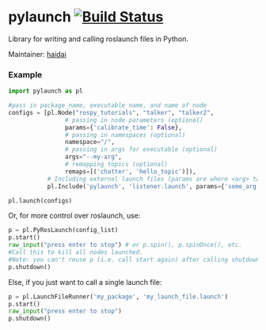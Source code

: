 # pylaunch [![Build Status](https://magnum.travis-ci.com/mayfieldrobotics/pylaunch.svg?token=qHBoPmgQbWPVxfoYZkz1&branch=master)](https://magnum.travis-ci.com/mayfieldrobotics/pylaunch)
Library for writing and calling roslaunch files in Python.

Maintainer: [haidai](https://github.com/haidai)

### Example
```python
import pylaunch as pl

#pass in package_name, executable name, and name of node
configs = [pl.Node("rospy_tutorials", "talker", "talker2",
                # passing in node parameters (optional)
                params={'calibrate_time': False},
                # passing in namespaces (optional)
                namespace="/",
                # passing in args for executable (optional)
                args="--my-arg",
                # remapping topics (optional)
                remaps=[('chatter', 'hello_topic')]),
           # Including external launch files (params are where <arg> tags used to go)
           pl.Include('pylaunch', 'listener.launch', params={'some_arg': '21'})]

pl.launch(configs)
```
Or, for more control over roslaunch, use:

```python
p = pl.PyRosLaunch(config_list)
p.start()
raw_input("press enter to stop") # or p.spin(), p.spinOnce(), etc.
#Call this to kill all nodes launched.
#Note: you can't reuse p (i.e. call start again) after calling shutdown.
p.shutdown()  
```

Else, if you just want to call a single launch file:

```python
p = pl.LaunchFileRunner('my_package', 'my_launch_file.launch')
p.start()
raw_input("press enter to stop")
p.shutdown()
```
